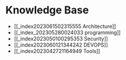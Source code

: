 # Knowledge Base

- [[_index2023061502315555 Architecture]]
- [[_index_202305280024033 programming]]
- [[_index2023050100295353 Security]]
- [[_index2023060121344242 DEVOPS]]
- [[_index2023042721164949 Tools]]

